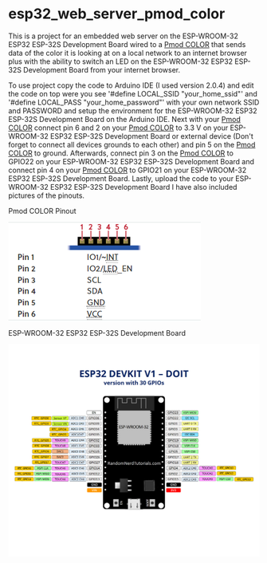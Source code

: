 # esp32_web_server_pmod_color

This is a project for an embedded web server on the ESP-WROOM-32 ESP32 ESP-32S Development Board wired to a <a href="https://digilent.com/reference/pmod/pmodcolor/start">Pmod COLOR<a> that sends data of the color it is looking at on a local network to an internet browser plus with the ability to switch an LED on the ESP-WROOM-32 ESP32 ESP-32S Development Board from your internet browser.

To use project copy the code to Arduino IDE (I used version 2.0.4) and edit the code on top were you see '#define LOCAL_SSID "your_home_ssid"' and '#define LOCAL_PASS "your_home_password"' with your own network SSID and PASSWORD and setup the environment for the ESP-WROOM-32 ESP32 ESP-32S Development Board on the Arduino IDE. Next with your <a href="https://digilent.com/reference/pmod/pmodcolor/start">Pmod COLOR<a> connect pin 6 and 2 on your <a href="https://digilent.com/reference/pmod/pmodcolor/start">Pmod COLOR<a> to 3.3 V on your ESP-WROOM-32 ESP32 ESP-32S Development Board or external device (Don't forget to connect all devices grounds to each other) and pin 5 on the <a href="https://digilent.com/reference/pmod/pmodcolor/start">Pmod COLOR<a> to ground. Afterwards, connect pin 3 on the <a href="https://digilent.com/reference/pmod/pmodcolor/start">Pmod COLOR<a> to GPIO22 on your ESP-WROOM-32 ESP32 ESP-32S Development Board and connect pin 4 on your <a href="https://digilent.com/reference/pmod/pmodcolor/start">Pmod COLOR<a> to GPIO21 on your ESP-WROOM-32 ESP32 ESP-32S Development Board. Lastly, upload the code to your ESP-WROOM-32 ESP32 ESP-32S Development Board I have also included pictures of the pinouts.

Pmod COLOR Pinout

![pic1](pictures/Pmod_COLOR_Pinout.png)

ESP-WROOM-32 ESP32 ESP-32S Development Board

![pic1](pictures/ESP-WROOM-32_ESP32_ESP-32S_Development_Board_Pinout.png)
